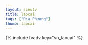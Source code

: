 ```yaml
---
layout: sieutv
title: laocai
tags: ["Địa Phương"]
thumb: laocai
---
```

{% include tvadv key="vn_laocai" %}